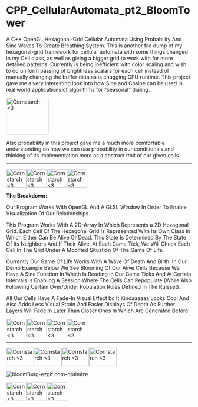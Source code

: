 # CPP_CellularAutomata_pt2_BloomTower
A C++ OpenGL Hexagonal-Grid Cellular Automata Using Probability And Sine Waves To Create Breathing System. This is another file dump of my hexagonal-grid framework for cellular automata with some things changed in my Cell class, as well as giving a bigger grid to work with for more detailed patterns. Currently is being inefficient with color scaling and wish to do uniform passing of brightness scalars for each cell instead of manually changing the buffer data as is chugging CPU runtime.
This project gave me a very interesting look into how Sine and Cosine can be used in real world applications of algorithms for "seasonal" dialing.

<img src="https://github.com/Kingerthanu/CPP_CellularAutomata_pt2_BloomTower/assets/76754592/da80eed3-455b-49ca-9359-85a1d9c794f8" alt="Cornstarch <3" width="115" height="99">

Also probability in this project gave me a much more comfortable understanding on how we can use probability in our conditionals and thinking of its implementation more as a abstract trait of our given cells.

----------------------------------------------------------------------------

<img src="https://github.com/Kingerthanu/CPP_CellularAutomata_pt2_BloomTower/assets/76754592/a09db4d7-1aff-4746-a57a-2d2b6dcb9bb4" alt="Cornstarch <3" width="55" height="49"><img src="https://github.com/Kingerthanu/CPP_CellularAutomata_pt2_BloomTower/assets/76754592/a09db4d7-1aff-4746-a57a-2d2b6dcb9bb4" alt="Cornstarch <3" width="55" height="49"><img src="https://github.com/Kingerthanu/CPP_CellularAutomata_pt2_BloomTower/assets/76754592/a09db4d7-1aff-4746-a57a-2d2b6dcb9bb4" alt="Cornstarch <3" width="55" height="49"><img src="https://github.com/Kingerthanu/CPP_CellularAutomata_pt2_BloomTower/assets/76754592/a09db4d7-1aff-4746-a57a-2d2b6dcb9bb4" alt="Cornstarch <3" width="55" height="49">


**The Breakdown:**

  Our Program Works With OpenGL And A GLSL Window In Order To Enable Visualization Of Our Relationships.
  
  This Program Works With A 2D-Array In Which Represents a 2D Hexagonal Grid. Each Cell Of The Hexagonal Grid Is Represented With Its Own Class In Which Either Can Be Alive Or Dead. 
  This State Is Determined By The State Of Its Neighbors And If Their Alive. At Each Game Tick, We Will Check Each Cell In The Grid Under A Modified Situation Of The Game Of Life. 

  Currently Our Game Of Life Works With A Wave Of Death And Birth. In Our Demo Example Below We See Blooming Of Our Alive Cells Because We Have A Sine Function In Which Is Reading In Our Game Ticks And At Certain Intervals Is Enabling A Session Where The Cells Can Repopulate (While Also Following Certain Over/Under Population Rules Defined In The Ruleset).

  All Our Cells Have A Fade-In Visual Effect bc It Kindaaaaaa Looks Cool And Also Adds Less Visual Strain And Easier Displays Of Depth As Further Layers Will Fade In Later Than Closer Ones In Which Are Generated Before.


<img src="https://github.com/Kingerthanu/CPP_CellularAutomata_pt2_BloomTower/assets/76754592/274bf657-6438-4475-b00b-c20deacb7f8c" alt="Cornstarch <3" width="55" height="49"><img src="https://github.com/Kingerthanu/CPP_CellularAutomata_pt2_BloomTower/assets/76754592/274bf657-6438-4475-b00b-c20deacb7f8c" alt="Cornstarch <3" width="55" height="49"><img src="https://github.com/Kingerthanu/CPP_CellularAutomata_pt2_BloomTower/assets/76754592/274bf657-6438-4475-b00b-c20deacb7f8c" alt="Cornstarch <3" width="55" height="49"><img src="https://github.com/Kingerthanu/CPP_CellularAutomata_pt2_BloomTower/assets/76754592/274bf657-6438-4475-b00b-c20deacb7f8c" alt="Cornstarch <3" width="55" height="49">

----------------------------------------------------------------------------

<img src="https://github.com/Kingerthanu/CPP_CellularAutomata_pt2_BloomTower/assets/76754592/4adedc17-8471-4b0a-a807-9a64fc3ed85c" alt="Cornstarch <3" width="75" height="49"><img src="https://github.com/Kingerthanu/CPP_CellularAutomata_pt2_BloomTower/assets/76754592/4adedc17-8471-4b0a-a807-9a64fc3ed85c" alt="Cornstarch <3" width="75" height="49"><img src="https://github.com/Kingerthanu/CPP_CellularAutomata_pt2_BloomTower/assets/76754592/4adedc17-8471-4b0a-a807-9a64fc3ed85c" alt="Cornstarch <3" width="75" height="49"><img src="https://github.com/Kingerthanu/CPP_CellularAutomata_pt2_BloomTower/assets/76754592/4adedc17-8471-4b0a-a807-9a64fc3ed85c" alt="Cornstarch <3" width="75" height="49">

![bloomBurg-ezgif com-optimize](https://github.com/Kingerthanu/CPP_CellularAutomata_pt2_BloomTower/assets/76754592/0766cf13-5890-4f79-a3a8-c9452a4856c8)

<img src="https://github.com/Kingerthanu/CPP_CellularAutomata_pt2_BloomTower/assets/76754592/cfbf498f-6979-43fa-a040-4ad24c3a509d" alt="Cornstarch <3" width="55" height="49"><img src="https://github.com/Kingerthanu/CPP_CellularAutomata_pt2_BloomTower/assets/76754592/cfbf498f-6979-43fa-a040-4ad24c3a509d" alt="Cornstarch <3" width="55" height="49"><img src="https://github.com/Kingerthanu/CPP_CellularAutomata_pt2_BloomTower/assets/76754592/cfbf498f-6979-43fa-a040-4ad24c3a509d" alt="Cornstarch <3" width="55" height="49">
